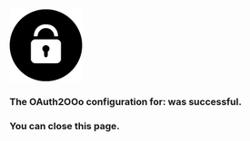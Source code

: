 ![OAuth2OOo logo](OAuth2OOo.png)

### The OAuth2OOo configuration for: <span id="user"></span> was successful.

### You can close this page.

<script type="module" src="./oauth2.js"></script>
